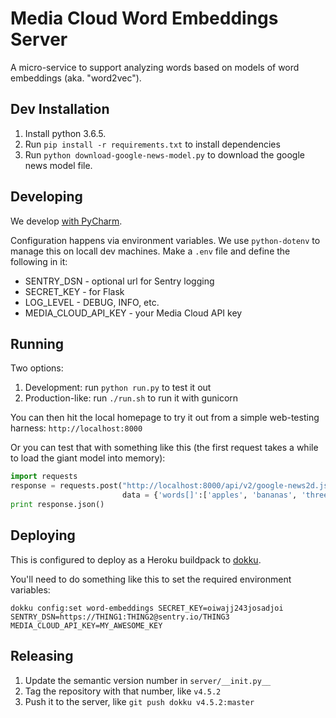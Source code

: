 Media Cloud Word Embeddings Server
==================================

A micro-service to support analyzing words based on models of word embeddings (aka. "word2vec").

Dev Installation
----------------

1. Install python 3.6.5.
2. Run `pip install -r requirements.txt` to install dependencies
3. Run `python download-google-news-model.py` to download the google news model file.
 
Developing
----------

We develop [with PyCharm](https://www.jetbrains.com/pycharm/).

Configuration happens via environment variables. We use `python-dotenv` to manage this on locall dev
machines. Make a `.env` file and define the following in it:
  * SENTRY_DSN - optional url for Sentry logging
  * SECRET_KEY - for Flask
  * LOG_LEVEL - DEBUG, INFO, etc.
  * MEDIA_CLOUD_API_KEY - your Media Cloud API key


Running
-------

Two options:
 1. Development: run `python run.py` to test it out  
 2. Production-like: run `./run.sh` to run it with gunicorn

You can then hit the local homepage to try it out from a simple web-testing harness: `http://localhost:8000`

Or you can test that with something like this (the first request takes a while to load the giant model into memory):

```python
import requests
response = requests.post("http://localhost:8000/api/v2/google-news2d.json",
                         data = {'words[]':['apples', 'bananas', 'three']})
print response.json()
```

Deploying
---------

This is configured to deploy as a Heroku buildpack to [dokku](http://dokku.viewdocs.io/dokku/).

You'll need to do something like this to set the required environment variables:

`dokku config:set word-embeddings SECRET_KEY=oiwajj243josadjoi SENTRY_DSN=https://THING1:THING2@sentry.io/THING3 MEDIA_CLOUD_API_KEY=MY_AWESOME_KEY`

Releasing
---------

1. Update the semantic version number in `server/__init.py__`
2. Tag the repository with that number, like `v4.5.2`
3. Push it to the server, like `git push dokku v4.5.2:master`
